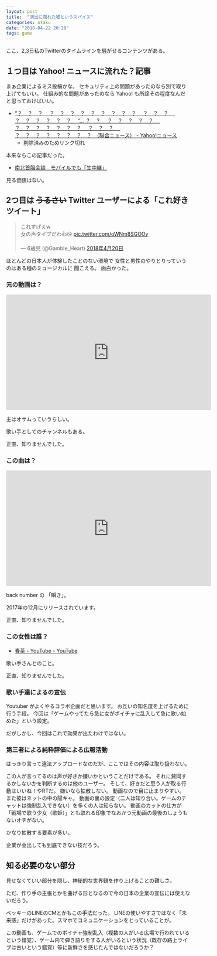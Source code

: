 ```yaml
---
layout: post
title:  "演出に隠れた嘘というスパイス"
categories: otaku
date: "2018-04-22 20:29"
tags: game
---
```


ここ、2,3日私のTwitterのタイムラインを騒がせるコンテンツがある。

## １つ目は Yahoo! ニュースに流れた？記事

まぁ企業によるミス投稿かな。
セキュリティ上の問題があったのなら別で取り上げてもいい。
仕組み的な問題があったのなら Yahoo! も所詮その程度なんだと思っておけばいい。

- [”？　？　？　 ？　？　？　？　？　？　？　？　？　 ？　？　？　 ？　？　？　？　？　？　 ”... ？　？　 ？　？　？　？　？　 ？　？　？　？　？　？　？　 ？　？　？　 ？　？　？　？　？　？　？　？　（聯合ニュース） - Yahoo!ニュース]( https://headlines.yahoo.co.jp/hl?a=20180422-00000028-yonh-kr)
  - 削除済みのためリンク切れ

本来ならこの記事だった。

- [南北首脳会談　モバイルでも「生中継」](http://japanese.yonhapnews.co.kr/headline/2018/04/22/0200000000AJP20180422000600882.HTML)

見る価値はない。

## 2つ目は ~~うるさい~~ Twitter ユーザーによる「これ好きツイート」

<blockquote class="twitter-tweet  tw-align-center" data-lang="ja"><p lang="ja" dir="ltr">これすげぇw<br>女の声タイプだわ👍😘 <a href="https://t.co/oWNm8SGOOy">pic.twitter.com/oWNm8SGOOy</a></p>&mdash; 6歳児 (@GambIe_Heart) <a href="https://twitter.com/GambIe_Heart/status/987299589194567682?ref_src=twsrc%5Etfw">2018年4月20日</a></blockquote>
<script async src="https://platform.twitter.com/widgets.js" charset="utf-8"></script>

ほとんどの日本人が体験したことのない環境で
女性と男性のやりとりっていうのはある種のミュージカルに
聞こえる。
面白かった。

### 元の動画は？

<div class="google">
  <iframe width="560" height="315" src="https://www.youtube.com/embed/rVAsOQ4vrzk" frameborder="0" allow="autoplay; encrypted-media" allowfullscreen></iframe>
</div>

主はオサムっていうらしい。

歌い手としてのチャンネルもある。

正直、知りませんでした。

### この曲は？

<div class="google">
  <iframe width="560" height="315" src="https://www.youtube.com/embed/s-O_JV8j8wc" frameborder="0" allow="autoplay; encrypted-media" allowfullscreen></iframe>
</div>

back number の 「瞬き」。

2017年の12月にリリースされています。

正直、知りませんでした。

### この女性は誰？

- [春茶 \- YouTube \- YouTube](https://www.youtube.com/channel/UChNxH3wxiElBSAdAyMfNhJQ/about)

歌い手さんとのこと。

正直、知りませんでした。

### 歌い手達によるの宣伝

Youtuber がよくやるコラボ企画だと思います。
お互いの知名度を上げるために行う手段。
今回は「ゲームやってたら急に女がボイチャに乱入して急に歌い始めた」という設定。

だがしかし、今回はこれで効果が出たわけではない。

### 第三者による純粋評価による広報活動

はっきり言って違法アップロードなのだが、ここではその内容は取り扱わない。

この人が言ってるのは声が好きか嫌いかということだけである。
それに賛同するかしないかを判断するのは他のユーザー。
そして、好きだと思う人が取る行動はいいね！やRTだ。
嫌いなら拡散しない。
動画なので目に止まりやすい。
また彼はネットの中の陽キャ。
動画の裏の設定（二人は知り合い。ゲームのチャットは強制乱入できない）を多くの人は知らない。
動画のカットの仕方が「戦場で歌う少女（歌姫）」とも取れる印象でなおかつ元動画の最後のしょうもないオチがない。

かなり拡散する要素が多い。

企業が金出しても到底できない技だろう。

## 知る必要のない部分

見せなくていい部分を隠し、神秘的な世界観を作り上げることの難しさ。

ただ、作り手の主張とかを曲げる形となるので今の日本の企業の宣伝には使えないだろう。

ベッキーのLINEのCMとかもこの手法だった。
LINEの使いやすさではなく「未来感」だけがあった。スマホでコミュニケーションをとっていることが。

この動画も、ゲームでのボイチャ強制乱入（複数の人がいる広場で行われているという錯覚）、ゲーム内で弾き語りをする人がいるという状況（既存の路上ライブは古いという錯覚）等に新鮮さを感じたんではないだろうか？
